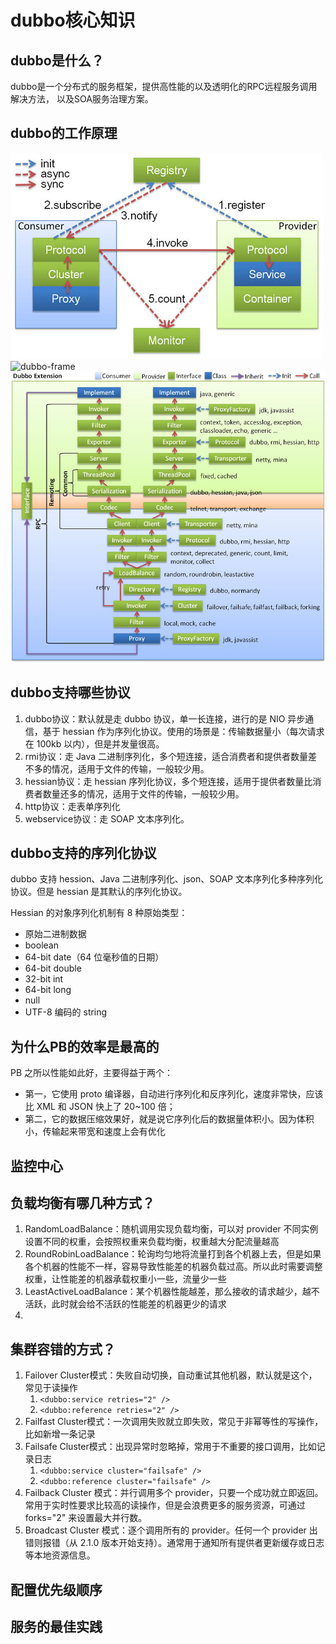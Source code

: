 # dubbo核心知识

## dubbo是什么？
dubbo是一个分布式的服务框架，提供高性能的以及透明化的RPC远程服务调用解决方法，
以及SOA服务治理方案。

## dubbo的工作原理
![dubbo-relation](../images/kuangjia/dubbo-relation.jpg)
![dubbo-frame](../images/kuangjia/dubbo-frame.jpg)
![dubbo-extension](../images/kuangjia/dubbo-extension.jpg)

## dubbo支持哪些协议
1. dubbo协议：默认就是走 dubbo 协议，单一长连接，进行的是 NIO 异步通信，基于 hessian 作为序列化协议。使用的场景是：传输数据量小（每次请求在 100kb 以内），但是并发量很高。
2. rmi协议：走 Java 二进制序列化，多个短连接，适合消费者和提供者数量差不多的情况，适用于文件的传输，一般较少用。
3. hessian协议：走 hessian 序列化协议，多个短连接，适用于提供者数量比消费者数量还多的情况，适用于文件的传输，一般较少用。
4. http协议：走表单序列化
5. webservice协议：走 SOAP 文本序列化。

## dubbo支持的序列化协议
dubbo 支持 hession、Java 二进制序列化、json、SOAP 文本序列化多种序列化协议。但是 hessian 是其默认的序列化协议。

Hessian 的对象序列化机制有 8 种原始类型：

* 原始二进制数据
* boolean
* 64-bit date（64 位毫秒值的日期）
* 64-bit double
* 32-bit int
* 64-bit long
* null
* UTF-8 编码的 string

## 为什么PB的效率是最高的
PB 之所以性能如此好，主要得益于两个：
* 第一，它使用 proto 编译器，自动进行序列化和反序列化，速度非常快，应该比 XML 和 JSON 快上了 20~100 倍；
* 第二，它的数据压缩效果好，就是说它序列化后的数据量体积小。因为体积小，传输起来带宽和速度上会有优化


## 监控中心

## 负载均衡有哪几种方式？
1. RandomLoadBalance：随机调用实现负载均衡，可以对 provider 不同实例设置不同的权重，会按照权重来负载均衡，权重越大分配流量越高
2. RoundRobinLoadBalance：轮询均匀地将流量打到各个机器上去，但是如果各个机器的性能不一样，容易导致性能差的机器负载过高。所以此时需要调整权重，让性能差的机器承载权重小一些，流量少一些
3. LeastActiveLoadBalance：某个机器性能越差，那么接收的请求越少，越不活跃，此时就会给不活跃的性能差的机器更少的请求
4.  

## 集群容错的方式？
1. Failover Cluster模式：失败自动切换，自动重试其他机器，默认就是这个，常见于读操作
   1. `<dubbo:service retries="2" />`
   2. `<dubbo:reference retries="2" />`
2. Failfast Cluster模式：一次调用失败就立即失败，常见于非幂等性的写操作，比如新增一条记录
3. Failsafe Cluster模式：出现异常时忽略掉，常用于不重要的接口调用，比如记录日志
   1. `<dubbo:service cluster="failsafe" />`
   2. `<dubbo:reference cluster="failsafe" />`
4. Failback Cluster 模式：并行调用多个 provider，只要一个成功就立即返回。常用于实时性要求比较高的读操作，但是会浪费更多的服务资源，可通过 forks="2" 来设置最大并行数。
5. Broadcast Cluster 模式：逐个调用所有的 provider。任何一个 provider 出错则报错（从 2.1.0 版本开始支持）。通常用于通知所有提供者更新缓存或日志等本地资源信息。


## 配置优先级顺序

## 服务的最佳实践